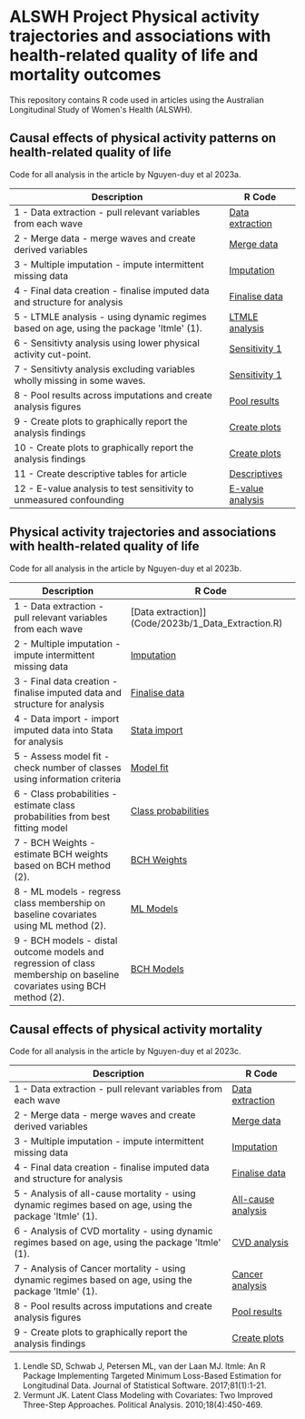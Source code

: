 # ALSWH Project Physical activity trajectories and associations with health-related quality of life and mortality outcomes

This repository contains R code used in articles using the Australian Longitudinal Study of Women's Health (ALSWH).

## Causal effects of physical activity patterns on health-related quality of life
Code for all analysis in the article by Nguyen-duy et al 2023a.

| Description | R Code |
| --- | --- |
| 1 - Data extraction - pull relevant variables from each wave | [Data extraction](Code/2023a/1_Data_Extraction.R) |
| 2 - Merge data - merge waves and create derived variables | [Merge data](Code/2023a/2_Data_Merge.R) |
| 3 - Multiple imputation - impute intermittent missing data | [Imputation](Code/2023a/3_Multiple_Imputation.R) |
| 4 - Final data creation - finalise imputed data and structure for analysis | [Finalise data](Code/2023a/4_Data_Finalise.R) |
| 5 - LTMLE analysis - using dynamic regimes based on age, using the package 'ltmle' (1). | [LTMLE analysis](Code/2023a/5_Dynamic_Regimes.R) |
| 6 - Sensitivty analysis using lower physical activity cut-point. | [Sensitivity 1](Code/2023a/6_Dynamic_Regimes_Sensitivity1.R) |
| 7 - Sensitivty analysis excluding variables wholly missing in some waves. | [Sensitivity 1](Code/2023a/7_Dynamic_Regimes_Sensitivity2.R) |
| 8 - Pool results across imputations and create analysis figures | [Pool results](Code/2023a/8_Pool_Results.R) |
| 9 - Create plots to graphically report the analysis findings | [Create plots](Code/2023a/9_Create_Plots.R) |
| 10 - Create plots to graphically report the analysis findings | [Create plots](Code/2023a/9_Create_Plots.R) |
| 11 - Create descriptive tables for article | [Descriptives](Code/2023a/10_Descriptive_Statistics.R) |
| 12 - E-value analysis to test sensitivity to unmeasured confounding | [E-value analysis](Code/2023a/12_EValue_Analysis.R) |

## Physical activity trajectories and associations with health-related quality of life
Code for all analysis in the article by Nguyen-duy et al 2023b.

| Description | R Code |
| --- | --- |
| 1 - Data extraction - pull relevant variables from each wave | [Data extraction]](Code/2023b/1_Data_Extraction.R) |
| 2 - Multiple imputation - impute intermittent missing data | [Imputation](Code/2023b/2_Multiple_Imputation.R) |
| 3 - Final data creation - finalise imputed data and structure for analysis | [Finalise data](Code/2023b/3_Data_Finalise.R) |
| 4 - Data import - import imputed data into Stata for analysis | [Stata import](Code/2023b/4_Data_Import.do) |
| 5 - Assess model fit - check number of classes using information criteria | [Model fit](Code/2023b/5_Model_Fit.do) |
| 6 - Class probabilities - estimate class probabilities from best fitting model | [Class probabilities](Code/2023b/6_Class_Probabilities.do) |
| 7 - BCH Weights - estimate BCH weights based on BCH method (2). | [BCH Weights](Code/2023b/7_Calculate_BCH_Weights.do) |
| 8 - ML models - regress class membership on baseline covariates using ML method (2). | [ML Models](Code/2023b/8_Latent_Class_Regressions_ML.do) |
| 9 - BCH models - distal outcome models and regression of class membership on baseline covariates using BCH method (2). | [BCH Models](Code/2023b/9_Distal_Models_BCH.do) |

## Causal effects of physical activity mortality
Code for all analysis in the article by Nguyen-duy et al 2023c.

| Description | R Code |
| --- | --- |
| 1 - Data extraction - pull relevant variables from each wave | [Data extraction](Code/2023c/1_Data_Extraction.R) |
| 2 - Merge data - merge waves and create derived variables | [Merge data](Code/2023c/2_Data_Merge.R) |
| 3 - Multiple imputation - impute intermittent missing data | [Imputation](Code/2023c/3_Multiple_Imputation.R) |
| 4 - Final data creation - finalise imputed data and structure for analysis | [Finalise data](Code/2023c/4_Data_Finalise.R) |
| 5 - Analysis of all-cause mortality - using dynamic regimes based on age, using the package 'ltmle' (1). | [All-cause analysis](Code/2023c/5_All_cause_analysis.R) |
| 6 - Analysis of CVD mortality - using dynamic regimes based on age, using the package 'ltmle' (1). | [CVD analysis](Code/2023c/6_CVD_analysis.R) |
| 7 - Analysis of Cancer mortality - using dynamic regimes based on age, using the package 'ltmle' (1). | [Cancer analysis](Code/2023c/7_cancer_analysis.R) |
| 8 - Pool results across imputations and create analysis figures | [Pool results](Code/2023c/8_Pool_Results.R) |
| 9 - Create plots to graphically report the analysis findings | [Create plots](Code/2023c/9_Create_Plots.R) |

1. Lendle SD, Schwab J, Petersen ML, van der Laan MJ. ltmle: An R Package Implementing Targeted Minimum Loss-Based Estimation for Longitudinal Data. Journal of Statistical Software. 2017;81(1):1-21.
2. Vermunt JK. Latent Class Modeling with Covariates: Two Improved Three-Step Approaches. Political Analysis. 2010;18(4):450-469.



